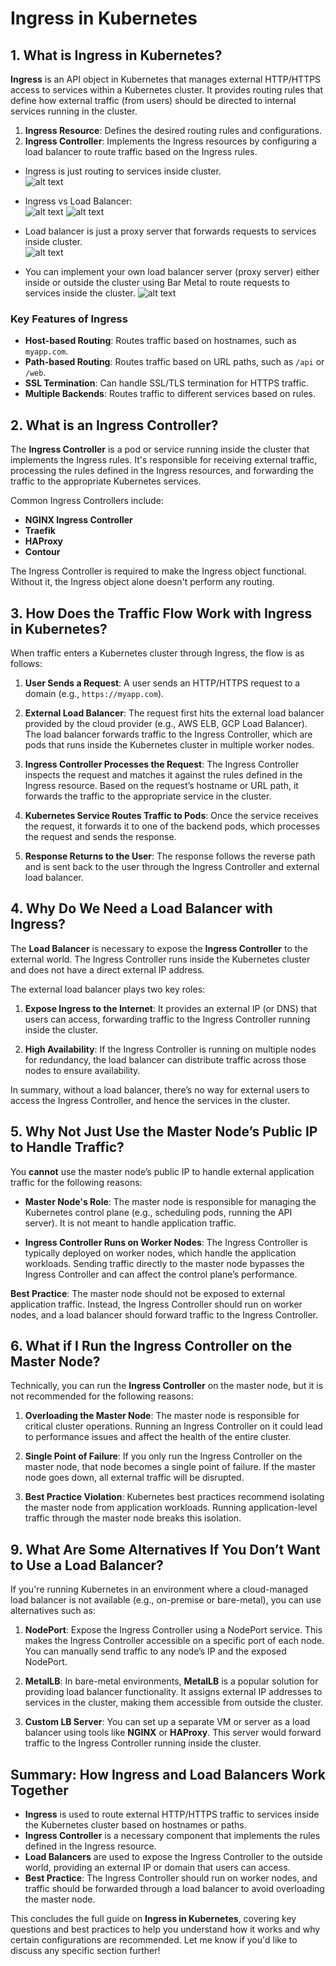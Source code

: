 # **Ingress in Kubernetes**

## 1. **What is Ingress in Kubernetes?**

**Ingress** is an API object in Kubernetes that manages external HTTP/HTTPS access to services within a Kubernetes cluster. It provides routing rules that define how external traffic (from users) should be directed to internal services running in the cluster.

1. **Ingress Resource**: Defines the desired routing rules and configurations.
2. **Ingress Controller**: Implements the Ingress resources by configuring a load balancer to route traffic based on the Ingress rules.

- Ingress is just routing to services inside cluster.  
  ![alt text](images/ingress-controller-1.png)

- Ingress vs Load Balancer:  
  ![alt text](images/lb-disadvantage.png)
  ![alt text](images/ingress-advantage.png)
- Load balancer is just a proxy server that forwards requests to services inside cluster.  
  ![alt text](images/ingress-controller-2.png)

- You can implement your own load balancer server (proxy server) either inside or outside the cluster using Bar Metal to route requests to services inside the cluster.
  ![alt text](images/ingress-controller-3.png)

### Key Features of Ingress

- **Host-based Routing**: Routes traffic based on hostnames, such as `myapp.com`.
- **Path-based Routing**: Routes traffic based on URL paths, such as `/api` or `/web`.
- **SSL Termination**: Can handle SSL/TLS termination for HTTPS traffic.
- **Multiple Backends**: Routes traffic to different services based on rules.

## 2. **What is an Ingress Controller?**

The **Ingress Controller** is a pod or service running inside the cluster that implements the Ingress rules. It's responsible for receiving external traffic, processing the rules defined in the Ingress resources, and forwarding the traffic to the appropriate Kubernetes services.

Common Ingress Controllers include:

- **NGINX Ingress Controller**
- **Traefik**
- **HAProxy**
- **Contour**

The Ingress Controller is required to make the Ingress object functional. Without it, the Ingress object alone doesn't perform any routing.

## 3. **How Does the Traffic Flow Work with Ingress in Kubernetes?**

When traffic enters a Kubernetes cluster through Ingress, the flow is as follows:

1. **User Sends a Request**: A user sends an HTTP/HTTPS request to a domain (e.g., `https://myapp.com`).

2. **External Load Balancer**: The request first hits the external load balancer provided by the cloud provider (e.g., AWS ELB, GCP Load Balancer). The load balancer forwards traffic to the Ingress Controller, which are pods that runs inside the Kubernetes cluster in multiple worker nodes.

3. **Ingress Controller Processes the Request**: The Ingress Controller inspects the request and matches it against the rules defined in the Ingress resource. Based on the request’s hostname or URL path, it forwards the traffic to the appropriate service in the cluster.

4. **Kubernetes Service Routes Traffic to Pods**: Once the service receives the request, it forwards it to one of the backend pods, which processes the request and sends the response.

5. **Response Returns to the User**: The response follows the reverse path and is sent back to the user through the Ingress Controller and external load balancer.

## 4. **Why Do We Need a Load Balancer with Ingress?**

The **Load Balancer** is necessary to expose the **Ingress Controller** to the external world. The Ingress Controller runs inside the Kubernetes cluster and does not have a direct external IP address.

The external load balancer plays two key roles:

1. **Expose Ingress to the Internet**: It provides an external IP (or DNS) that users can access, forwarding traffic to the Ingress Controller running inside the cluster.

2. **High Availability**: If the Ingress Controller is running on multiple nodes for redundancy, the load balancer can distribute traffic across those nodes to ensure availability.

In summary, without a load balancer, there’s no way for external users to access the Ingress Controller, and hence the services in the cluster.

## 5. **Why Not Just Use the Master Node’s Public IP to Handle Traffic?**

You **cannot** use the master node’s public IP to handle external application traffic for the following reasons:

- **Master Node's Role**: The master node is responsible for managing the Kubernetes control plane (e.g., scheduling pods, running the API server). It is not meant to handle application traffic.

- **Ingress Controller Runs on Worker Nodes**: The Ingress Controller is typically deployed on worker nodes, which handle the application workloads. Sending traffic directly to the master node bypasses the Ingress Controller and can affect the control plane’s performance.

**Best Practice**: The master node should not be exposed to external application traffic. Instead, the Ingress Controller should run on worker nodes, and a load balancer should forward traffic to the Ingress Controller.

## 6. **What if I Run the Ingress Controller on the Master Node?**

Technically, you can run the **Ingress Controller** on the master node, but it is not recommended for the following reasons:

1. **Overloading the Master Node**: The master node is responsible for critical cluster operations. Running an Ingress Controller on it could lead to performance issues and affect the health of the entire cluster.

2. **Single Point of Failure**: If you only run the Ingress Controller on the master node, that node becomes a single point of failure. If the master node goes down, all external traffic will be disrupted.

3. **Best Practice Violation**: Kubernetes best practices recommend isolating the master node from application workloads. Running application-level traffic through the master node breaks this isolation.

## 9. **What Are Some Alternatives If You Don’t Want to Use a Load Balancer?**

If you're running Kubernetes in an environment where a cloud-managed load balancer is not available (e.g., on-premise or bare-metal), you can use alternatives such as:

1. **NodePort**: Expose the Ingress Controller using a NodePort service. This makes the Ingress Controller accessible on a specific port of each node. You can manually send traffic to any node’s IP and the exposed NodePort.

2. **MetalLB**: In bare-metal environments, **MetalLB** is a popular solution for providing load balancer functionality. It assigns external IP addresses to services in the cluster, making them accessible from outside the cluster.

3. **Custom LB Server**: You can set up a separate VM or server as a load balancer using tools like **NGINX** or **HAProxy**. This server would forward traffic to the Ingress Controller running inside the cluster.

## Summary: How Ingress and Load Balancers Work Together

- **Ingress** is used to route external HTTP/HTTPS traffic to services inside the Kubernetes cluster based on hostnames or paths.
- **Ingress Controller** is a necessary component that implements the rules defined in the Ingress resource.
- **Load Balancers** are used to expose the Ingress Controller to the outside world, providing an external IP or domain that users can access.
- **Best Practice**: The Ingress Controller should run on worker nodes, and traffic should be forwarded through a load balancer to avoid overloading the master node.

This concludes the full guide on **Ingress in Kubernetes**, covering key questions and best practices to help you understand how it works and why certain configurations are recommended. Let me know if you'd like to discuss any specific section further!

